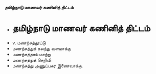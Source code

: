 **தமிழ்நாடு மாணவர் கணினித் திட்டம்**
- # தமிழ்நாடு மாணவர் கணினித் திட்டம்
- v. மணற்சத்தூட்டு
- மணற்சத்துக் கலந்து வளமாக்கு
- மணற்சத்தாய் மாற்று
- மணற்சத்துத் செறிவி
- மணற்சத்து அணுப்பகர இணைவாக்கு.

